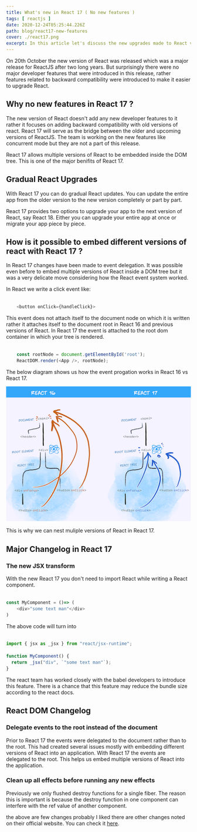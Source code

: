 ```yaml
---
title: What's new in React 17 ( No new features )
tags: [ reactjs ]
date: 2020-12-24T05:25:44.226Z
path: blog/react17-new-features
cover: ./react17.png
excerpt: In this article let's discuss the new upgrades made to React v17.0 that were released on October 20, 2020. React 17 has no new developer features added to it rather it has features added for backward compatibility.
---
```


On 20th October the new version of React was released which was a major release for ReactJS after two long years. But surprisingly there were no major developer features that were introduced in this release, rather features related to backward compatibility were introduced to make it easier to upgrade React.

## Why no new features in React 17 ?

The new version of React doesn't add any new developer features to it rather it focuses on adding backward compatibility with old versions of react. React 17 will serve as the bridge between the older and upcoming versions of ReactJS. The team is working on the new features like concurrent mode but they are not a part of this release.

React 17 allows multiple versions of React to be embedded inside the DOM tree. This is one of the major benifits of React 17.

## Gradual React Upgrades

With React 17 you can do gradual React updates. You can update the entire app from the older version to the new version completely or part by part.

React 17 provides two options to upgrade your app to the next version of React, say React 18. Either you can upgrade your entire app at once or migrate your app piece by piece.

## How is it possible to embed different versions of react with React 17 ?

In React 17 changes have been made to event delegation. It was possible even before to embed multiple versions of React inside a DOM tree but it was a very delicate move considering how the React event system worked.

In React we write a click event like:

```javascript

    <button onClick={handleClick}>

```

This event does not attach itself to the document node on which it is written rather it attaches itself to the document root in React 16 and previous versions of React. In React 17 the event is attached to the root dom container in which your tree is rendered. 

```javascript

    const rootNode = document.getElementById('root');
    ReactDOM.render(<App />, rootNode);

```

The below diagram shows us how the event progation works in React 16 vs React 17.

![](./react_17_delegation.png)

This is why we can nest muliple versions of React in React 17.

## Major Changelog in React 17

### The new JSX transform

With the new React 17 you don't need to import React while writing a React component.

```javascript

const MyComponent = ()=> (
    <div>"some text man"</div>
)

```

The above code will turn into 

```javascript

import { jsx as _jsx } from "react/jsx-runtime";

function MyComponent() {
  return _jsx("div", `"some text man"`);
}

```

The react team has worked closely with the babel developers to introduce this feature. There is a chance that this feature may reduce the bundle size according to the react docs.

## React DOM Changelog

### Delegate events to the root instead of the document

Prior to React 17 the events were delegated to the document rather than to the root. This had created several issues mostly with embedding different versions of React into an application. With React 17 the events are delegated to the root. This helps us embed multiple versions of React into the application. 

### Clean up all effects before running any new effects

Previously we only flushed destroy functions for a single fiber. The reason this is important is because the destroy function in one component can interfere with the ref value of another component.

the above are few changes probably I liked there are other changes noted on their official website. You can check it [here](`https://reactjs.org/blog/2020/10/20/react-v17.html`).
